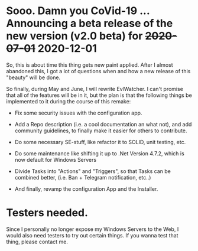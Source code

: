 # Sooo. Damn you CoVid-19 ... Announcing a beta release of the new version (v2.0 beta) for ~~2020-07-01~~ 2020-12-01

So, this is about time this thing gets new paint applied.
After I almost abandoned this, I got a lot of questions when and how a new release of this "beauty" will be done.

So finally, during May and June, I will rewrite EvlWatcher. I can't promise that all of the features will be in it, but the plan is that the following things be implemented to it during the course of this remake:

- Fix some security issues with the configuration app. 

- Add a Repo description (i.e. a cool documentation an what not), and add community guidelines, to finally make it easier for others to contribute. 

- Do some necessary SE-stuff, like refactor it to SOLID, unit testing, etc.

- Do some maintenance like shifting it up to .Net Version 4.7.2, which is now default for Windows Servers

- Divide Tasks into "Actions" and "Triggers", so that Tasks can be combined better, (i.e. Ban + Telegram notification, etc..)

- And finally, revamp the configuration App and the Installer.

# Testers needed.

Since I personally no longer expose my Windows Servers to the Web, I would also need testers to try out certain things.
If you wanna test that thing, please contact me.

